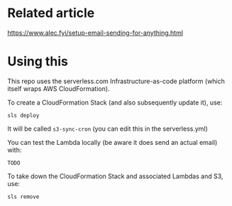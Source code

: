 # Related article
https://www.alec.fyi/setup-email-sending-for-anything.html

# Using this


This repo uses the serverless.com Infrastructure-as-code platform (which itself wraps AWS CloudFormation).

To create a CloudFormation Stack (and also subsequently update it), use:
``` 
sls deploy
```

It will be called `s3-sync-cron` (you can edit this in the serverless.yml)

You can test the Lambda locally (be aware it does send an actual email) with:

```
TODO
```

To take down the CloudFormation Stack and associated Lambdas and S3, use:
```
sls remove
```

